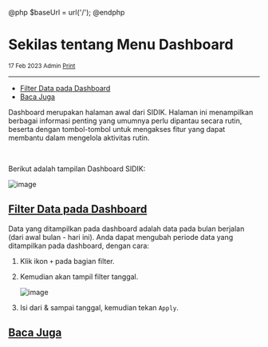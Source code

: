 @php
    $baseUrl = url('/');
@endphp

# Sekilas tentang Menu Dashboard
<small><i class="far fa-calendar mr-2"></i>17 Feb 2023 <i class="far fa-user mr-2 ml-2"></i>Admin <i class="fas fa-print mr-2 ml-2"></i><a href="" onclick="print()">Print</a></small>
<script>
    function print() {
        var divContents = document.getElementsByClassName("documentation")[0].innerHTML;
        var a = window.open('', '', 'height=500, width=500');
        a.document.write(divContents);
        a.document.close();
        a.print();
    }
</script>

---
- [Filter Data pada Dashboard](#filter-data-dashboard)
- [Baca Juga](#baca-juga)

Dashboard merupakan halaman awal dari SIDIK. Halaman ini menampilkan berbagai informasi penting yang umumnya perlu dipantau secara rutin, beserta dengan tombol-tombol untuk mengakses fitur yang dapat membantu dalam mengelola aktivitas rutin.

<br>

Berikut adalah tampilan Dashboard SIDIK:

![image]({{$baseUrl}}/public/img/docs/how-to-login-2.png)

<a name="filter-data-dashboard">

## [Filter Data pada Dashboard](#)
Data yang ditampilkan pada dashboard adalah data pada bulan berjalan (dari awal bulan - hari ini). Anda dapat mengubah periode data yang ditampilkan pada dashboard, dengan cara:
1. Klik ikon `+` pada bagian filter.
2. Kemudian akan tampil filter tanggal.

    ![image]({{$baseUrl}}/public/img/docs/dashboard-overview-1.png)

3. Isi dari & sampai tanggal, kemudian tekan `Apply`.

<a name="baca-juga">

## [Baca Juga](#)